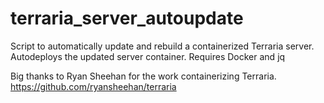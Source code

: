 # terraria_server_autoupdate

Script to automatically update and rebuild a containerized Terraria server. Autodeploys the updated server container.
Requires Docker and jq

Big thanks to Ryan Sheehan for the work containerizing Terraria.
https://github.com/ryansheehan/terraria
